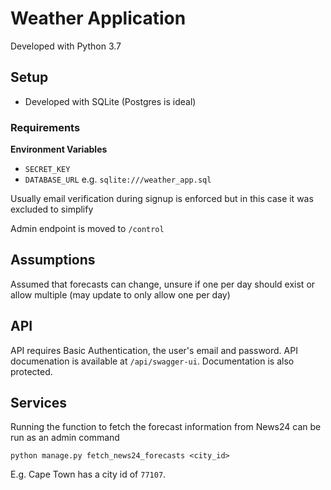 # Weather Application

Developed with Python 3.7

## Setup

- Developed with SQLite (Postgres is ideal)

### Requirements

**Environment Variables**
- `SECRET_KEY`
- `DATABASE_URL` e.g. `sqlite:///weather_app.sql`

Usually email verification during signup is enforced but in this case it was excluded to simplify

Admin endpoint is moved to `/control`

## Assumptions

Assumed that forecasts can change, unsure if one per day should exist or allow multiple (may update to only allow one per day)

## API

API requires Basic Authentication, the user's email and password.
API documenation is available at `/api/swagger-ui`. Documentation is also protected.

## Services

Running the function to fetch the forecast information from News24 can be run as an admin command

`python manage.py fetch_news24_forecasts <city_id>`

E.g. Cape Town has a city id of `77107`.
